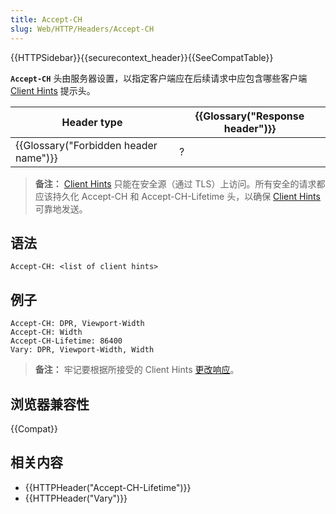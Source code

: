 ```yaml
---
title: Accept-CH
slug: Web/HTTP/Headers/Accept-CH
---
```


{{HTTPSidebar}}{{securecontext_header}}{{SeeCompatTable}}

**`Accept-CH`** 头由服务器设置，以指定客户端应在后续请求中应包含哪些客户端 [Client Hints](/zh-CN/docs/Glossary/Client_hints) 提示头。

| Header type                           | {{Glossary("Response header")}} |
| ------------------------------------- | ------------------------------- |
| {{Glossary("Forbidden header name")}} | ?                               |

> **备注：** [Client Hints](/zh-CN/docs/Glossary/Client_hints) 只能在安全源（通过 TLS）上访问。所有安全的请求都应该持久化 Accept-CH 和 Accept-CH-Lifetime 头，以确保 [Client Hints](/zh-CN/docs/Glossary/Client_hints) 可靠地发送。

## 语法

```plain
Accept-CH: <list of client hints>
```

## 例子

```plain
Accept-CH: DPR, Viewport-Width
Accept-CH: Width
Accept-CH-Lifetime: 86400
Vary: DPR, Viewport-Width, Width
```

> **备注：** 牢记要根据所接受的 Client Hints [更改响应](/zh-CN/docs/Glossary/Client_hints#Varying_Client_Hints)。

## 浏览器兼容性

{{Compat}}

## 相关内容

- {{HTTPHeader("Accept-CH-Lifetime")}}
- {{HTTPHeader("Vary")}}
